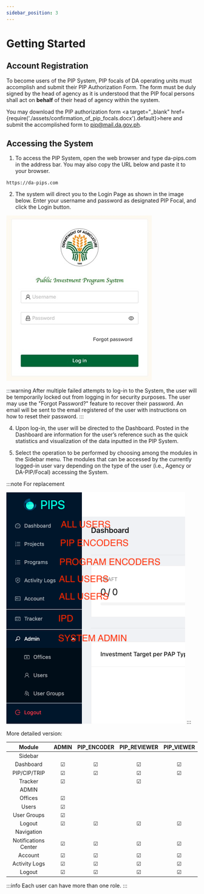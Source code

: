 ```yaml
---
sidebar_position: 3
---
```


# Getting Started

## Account Registration

To become users of the PIP System, PIP focals of DA operating units must accomplish and submit
their PIP Authorization Form. The form must be duly signed by the head of agency as it is understood
that the PIP focal persons shall act on __behalf__ of their head of agency within the system.

You may download the PIP authorization form <a target="\_blank" href={require('./assets/confirmation_of_pip_focals.docx').default}>here</a>
and submit the accomplished form to [pip@mail.da.gov.ph](mailto:pip@mail.da.gov.ph).

## Accessing the System

1. To access the PIP System, open the web browser and type da-pips.com in the address bar. You may also copy the URL below and paste it to your browser.

```
https://da-pips.com
```

2. The system will direct you to the Login Page as shown in the image below. Enter your username and password
   as designated PIP Focal, and click the Login button.

![login page](./screenshots/login.jpeg)

:::warning
After multiple failed attempts to log-in to the System, the user will be temporarily
locked out from logging in for security purposes. The user may use the "Forgot Password?" feature
to recover their password. An email will be sent to the email registered of the user with instructions
on how to reset their password.
:::

4. Upon log-in, the user will be directed to the Dashboard. Posted in the Dashboard are
   information for the user’s reference such as the quick statistics and visualization of 
   the data inputted in the PIP System.

5. Select the operation to be performed by choosing among the modules in the Sidebar menu.
   The modules that can be accessed by the currently logged-in user vary depending on the type of the user (i.e.,
   Agency or DA-PIP/Focal) accessing the System.

:::note
For replacement

![sidebar](./screenshots/sidebar.png)
:::

More detailed version:

|    Module     |  ADMIN  | PIP_ENCODER | PIP_REVIEWER | PIP_VIEWER |
|:-------------:|:-------:|:------------:|:----------:|:-----------:|
| Sidebar                                                           |
|   Dashboard   | &#9745; |   &#9745;   |   &#9745;    |  &#9745;   |
| PIP/CIP/TRIP  | &#9745; |   &#9745;   |   &#9745;    |  &#9745;   |
|    Tracker    | &#9745; |             |   &#9745;    |            |
|     ADMIN     |         |             |              |            |
|    Offices    | &#9745; |             |              |            |  
|     Users     | &#9745; |             |              |            |
|  User Groups  | &#9745; |             |              |            |
|    Logout     | &#9745; |   &#9745;   |   &#9745;    |  &#9745;   |
| Navigation                                                        |
| Notifications Center  | &#9745; |   &#9745;   |   &#9745;    |  &#9745;   |
|    Account    | &#9745; |   &#9745;   |   &#9745;    |  &#9745;   |
| Activity Logs | &#9745; |   &#9745;   |   &#9745;    |  &#9745;   |
|    Logout     | &#9745; |   &#9745;   |   &#9745;    |  &#9745;   |

:::info
Each user can have more than one role.
:::
